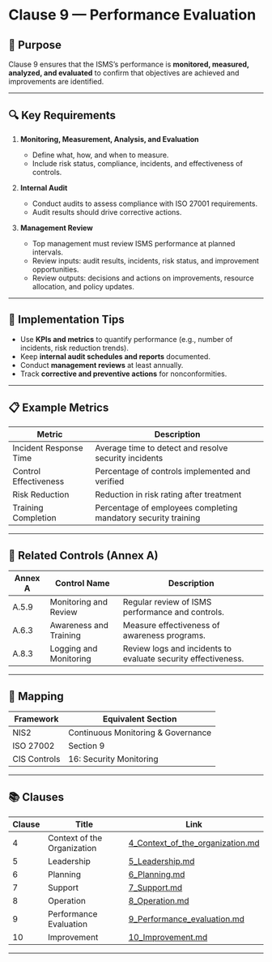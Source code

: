 # Clause 9 — Performance Evaluation

## 🎯 Purpose
Clause 9 ensures that the ISMS’s performance is **monitored, measured, analyzed, and evaluated** to confirm that objectives are achieved and improvements are identified.

---

## 🔍 Key Requirements

1. **Monitoring, Measurement, Analysis, and Evaluation**  
   - Define what, how, and when to measure.  
   - Include risk status, compliance, incidents, and effectiveness of controls.

2. **Internal Audit**  
   - Conduct audits to assess compliance with ISO 27001 requirements.  
   - Audit results should drive corrective actions.

3. **Management Review**  
   - Top management must review ISMS performance at planned intervals.  
   - Review inputs: audit results, incidents, risk status, and improvement opportunities.  
   - Review outputs: decisions and actions on improvements, resource allocation, and policy updates.

---

## 🧠 Implementation Tips

- Use **KPIs and metrics** to quantify performance (e.g., number of incidents, risk reduction trends).  
- Keep **internal audit schedules and reports** documented.  
- Conduct **management reviews** at least annually.  
- Track **corrective and preventive actions** for nonconformities.

---

## 📋 Example Metrics

| Metric | Description |
|--------|-------------|
| Incident Response Time | Average time to detect and resolve security incidents |
| Control Effectiveness | Percentage of controls implemented and verified |
| Risk Reduction | Reduction in risk rating after treatment |
| Training Completion | Percentage of employees completing mandatory security training |

---

## 🔗 Related Controls (Annex A)

| Annex A | Control Name | Description |
|----------|---------------|-------------|
| A.5.9 | Monitoring and Review | Regular review of ISMS performance and controls. |
| A.6.3 | Awareness and Training | Measure effectiveness of awareness programs. |
| A.8.3 | Logging and Monitoring | Review logs and incidents to evaluate security effectiveness. |

---

## 🧩 Mapping

| Framework | Equivalent Section |
|------------|--------------------|
| NIS2 | Continuous Monitoring & Governance |
| ISO 27002 | Section 9 |
| CIS Controls | 16: Security Monitoring |

---

## 📚 Clauses

| Clause | Title | Link |
|--------|-------|------|
| 4 | Context of the Organization | [4_Context_of_the_organization.md](./4_Context_of_the_organization.md) |
| 5 | Leadership | [5_Leadership.md](./5_Leadership.md) |
| 6 | Planning | [6_Planning.md](./6_Planning.md) |
| 7 | Support | [7_Support.md](./7_Support.md) |
| 8 | Operation | [8_Operation.md](./8_Operation.md) |
| 9 | Performance Evaluation | [9_Performance_evaluation.md](./9_Performance_evaluation.md) |
| 10 | Improvement | [10_Improvement.md](./10_Improvement.md) |

---

